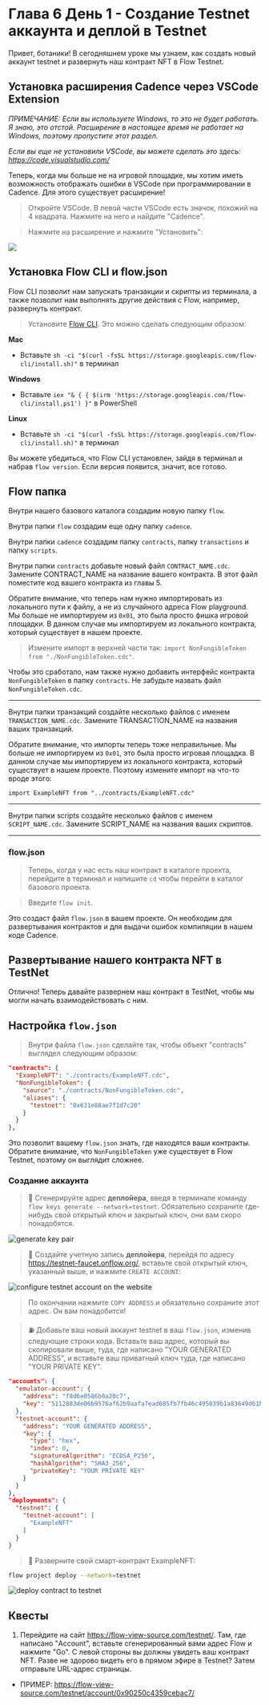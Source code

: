 # Глава 6 День 1 - Создание Testnet аккаунта и деплой в Testnet

Привет, ботаники! В сегодняшнем уроке мы узнаем, как создать новый аккаунт testnet и развернуть наш контракт NFT в Flow Testnet.

## Установка расширения Cadence через VSCode Extension

*ПРИМЕЧАНИЕ: Если вы используете Windows,  то это не будет работать. Я знаю, это отстой. Расширение в настоящее время не работает на Windows, поэтому пропустите этот раздел.*

*Если вы еще не установили VSCode, вы можете сделать это здесь: https://code.visualstudio.com/*

Теперь, когда мы больше не на игровой площадке, мы хотим иметь возможность отображать ошибки в VSCode при программировании в Cadence. Для этого существует расширение!

> Откройте VSCode. В левой части VSCode есть значок, похожий на 4 квадрата. Нажмите на него и найдите "Cadence".

> Нажмите на расширение и нажмите "Установить":

<img src="../images/cadence-vscode-extension.png" />

## Установка Flow CLI и flow.json

Flow CLI позволит нам запускать транзакции и скрипты из терминала, а также позволит нам выполнять другие действия с Flow, например, развернуть контракт.

> Установите [Flow CLI](https://docs.onflow.org/flow-cli/install/). Это можно сделать следующим образом:

**Mac**
- Вставьте `sh -ci "$(curl -fsSL https://storage.googleapis.com/flow-cli/install.sh)"` в терминал

**Windows**
- Вставьте `iex "& { { $(irm 'https://storage.googleapis.com/flow-cli/install.ps1') }"` в PowerShell

**Linux** 
- Вставьте `sh -ci "$(curl -fsSL https://storage.googleapis.com/flow-cli/install.sh)"` в терминал

Вы можете убедиться, что Flow CLI установлен, зайдя в терминал и набрав `flow version`. Если версия появится, значит, все готово.

## Flow папка

Внутри нашего базового каталога создадим новую папку `flow`.

Внутри папки `flow` создадим еще одну папку `cadence`.

Внутри папки `cadence` создадим папку `contracts`, папку `transactions` и папку `scripts`.

Внутри папки `contracts` добавьте новый файл `CONTRACT_NAME.cdc`. Замените CONTRACT_NAME на название вашего контракта. В этот файл поместите код вашего контракта из главы 5.

Обратите внимание, что теперь нам нужно импортировать из локального пути к файлу, а не из случайного адреса Flow playground. Мы больше не импортируем из `0x01`, это была просто фишка игровой площадки. В данном случае мы импортируем из локального контракта, который существует в нашем проекте.

> Измените импорт в верхней части так: `import NonFungibleToken from "./NonFungibleToken.cdc"`.

Чтобы это сработало, нам также нужно добавить интерфейс контракта `NonFungibleToken` в папку `contracts`. Не забудьте назвать файл `NonFungibleToken.cdc`.

---

Внутри папки транзакций создайте несколько файлов с именем `TRANSACTION_NAME.cdc`. Замените TRANSACTION_NAME на названия ваших транзакций.

Обратите внимание, что импорты теперь тоже неправильные. Мы больше не импортируем из `0x01`, это была просто игровая площадка. В данном случае мы импортируем из локального контракта, который существует в нашем проекте. Поэтому измените импорт на что-то вроде этого:

```cadence
import ExampleNFT from "../contracts/ExampleNFT.cdc"
```

--- 

Внутри папки scripts создайте несколько файлов с именем `SCRIPT_NAME.cdc`. Замените SCRIPT_NAME на названия ваших скриптов.

---

### flow.json

> Теперь, когда у нас есть наш контракт в каталоге проекта, перейдите в терминал и напишите `cd` чтобы перейти в каталог базового проекта. 

> Введите `flow init`.

Это создаст файл `flow.json` в вашем проекте. Он необходим для развертывания контрактов и для выдачи ошибок компиляции в нашем коде Cadence.

## Развертывание нашего контракта NFT в TestNet

Отлично! Теперь давайте развернем наш контракт в TestNet, чтобы мы могли начать взаимодействовать с ним.

## Настройка `flow.json`

> Внутри файла `flow.json` сделайте так, чтобы объект "contracts" выглядел следующим образом:

```json
"contracts": {
  "ExampleNFT": "./contracts/ExampleNFT.cdc",
  "NonFungibleToken": {
    "source": "./contracts/NonFungibleToken.cdc",
    "aliases": {
      "testnet": "0x631e88ae7f1d7c20"
    }
  }
},
```

Это позволит вашему `flow.json` знать, где находятся ваши контракты. Обратите внимание, что `NonFungibleToken` уже существует в Flow Testnet, поэтому он выглядит сложнее.

### Создание аккаунта

> 🔐 Сгенерируйте адрес **деплойера**, введя в терминале команду `flow keys generate --network=testnet`. Обязательно сохраните где-нибудь свой открытый ключ и закрытый ключ, они вам скоро понадобятся.

<img src="https://i.imgur.com/HbF4C73.png" alt="generate key pair" />

> 👛 Создайте учетную запись **деплойера**, перейдя по адресу https://testnet-faucet.onflow.org/, вставьте свой открытый ключ, указанный выше, и нажмите `CREATE ACCOUNT`: 

<img src="https://i.imgur.com/73OjT3K.png" alt="configure testnet account on the website" />

> По окончании нажмите `COPY ADDRESS` и обязательно сохраните этот адрес. Он вам понадобится!

> ⛽️ Добавьте ваш новый аккаунт testnet в ваш `flow.json`, изменив следующие строки кода. Вставьте ваш адрес, который вы скопировали выше, туда, где написано "YOUR GENERATED ADDRESS", и вставьте ваш приватный ключ туда, где написано "YOUR PRIVATE KEY".

```json
"accounts": {
  "emulator-account": {
    "address": "f8d6e0586b0a20c7",
    "key": "5112883de06b9576af62b9aafa7ead685fb7fb46c495039b1a83649d61bff97c"
  },
  "testnet-account": {
    "address": "YOUR GENERATED ADDRESS",
    "key": {
      "type": "hex",
      "index": 0,
      "signatureAlgorithm": "ECDSA_P256",
      "hashAlgorithm": "SHA3_256",
      "privateKey": "YOUR PRIVATE KEY"
    }
  }
},
"deployments": {
  "testnet": {
    "testnet-account": [
      "ExampleNFT"
    ]
  }
}
```

> 🚀 Разверните свой смарт-контракт ExampleNFT:

```sh
flow project deploy --network=testnet
```

<img src="../images/deploy-contract.png" alt="deploy contract to testnet" />

## Квесты

1. Перейдите на сайт https://flow-view-source.com/testnet/. Там, где написано "Account", вставьте сгенерированный вами адрес Flow и нажмите "Go". С левой стороны вы должны увидеть ваш контракт NFT. Разве не здорово видеть его в прямом эфире в Testnet? Затем отправьте URL-адрес страницы. 
- ПРИМЕР: https://flow-view-source.com/testnet/account/0x90250c4359cebac7/